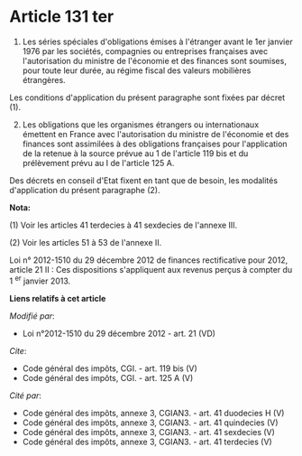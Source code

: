 # Article 131 ter

1. Les séries spéciales d'obligations émises à l'étranger avant le 1er janvier 1976 par les sociétés, compagnies ou
entreprises françaises avec l'autorisation du ministre de l'économie et des finances sont soumises, pour toute leur durée, au
régime fiscal des valeurs mobilières étrangères. 

Les conditions d'application du présent paragraphe sont fixées par décret (1). 

2. Les obligations que les organismes étrangers ou internationaux émettent en France avec l'autorisation du ministre de
l'économie et des finances sont assimilées à des obligations françaises pour l'application de la retenue à la source prévue
au 1 de l'article 119 bis et du prélèvement prévu au I de l'article 125 A. 

Des décrets en conseil d'Etat fixent en tant que de besoin, les modalités d'application du présent paragraphe (2).

**Nota:**

(1) Voir les articles 41 terdecies à 41 sexdecies de l'annexe III.

(2) Voir les articles 51 à 53 de l'annexe II.

Loi n° 2012-1510 du 29 décembre 2012 de finances rectificative pour 2012, article 21 II : Ces dispositions s'appliquent aux
revenus perçus à compter du 1
  <sup>er</sup> janvier 2013.

**Liens relatifs à cet article**

_Modifié par_:

  - Loi n°2012-1510 du 29 décembre 2012 - art. 21 (VD)

_Cite_:

  - Code général des impôts, CGI. - art. 119 bis (V)
  - Code général des impôts, CGI. - art. 125 A (V)

_Cité par_:

  - Code général des impôts, annexe 3, CGIAN3. - art. 41 duodecies H (V)
  - Code général des impôts, annexe 3, CGIAN3. - art. 41 quindecies (V)
  - Code général des impôts, annexe 3, CGIAN3. - art. 41 sexdecies (V)
  - Code général des impôts, annexe 3, CGIAN3. - art. 41 terdecies (V)
